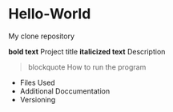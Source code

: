 # Hello-World
My clone repository

**bold text** Project title
**italicized text** Description 
> blockquote How to run the program 
- Files Used
- Additional Doccumentation 
- Versioning

